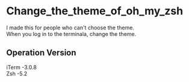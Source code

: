 # Change_the_theme_of_oh_my_zsh
I made this for people who can't choose the theme.  
When you log in to the terminala, change the theme.  

## Operation Version 
iTerm -3.0.8  
Zsh -5.2 